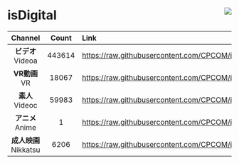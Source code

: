# isDigital <img align="right" src="https://img.shields.io/github/last-commit/CPCOM/isDigital"/>  
  
| Channel | Count | Link |  
| :-----: | :---: | :--- |  
|**ビデオ**<br />Videoa | 443614 | https://raw.githubusercontent.com/CPCOM/isDigital/main/Videoa.txt |  
|**VR動画**<br />VR | 18067 | https://raw.githubusercontent.com/CPCOM/isDigital/main/VR.txt |  
|**素人**<br />Videoc | 59983 | https://raw.githubusercontent.com/CPCOM/isDigital/main/Videoc.txt |  
|**アニメ**<br />Anime | 1 | https://raw.githubusercontent.com/CPCOM/isDigital/main/Anime.txt |  
|**成人映画**<br />Nikkatsu | 6206 | https://raw.githubusercontent.com/CPCOM/isDigital/main/Nikkatsu.txt |  